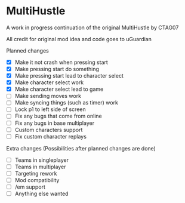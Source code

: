 # MultiHustle
A work in progress continuation of the original MultiHustle by CTAG07

All credit for original mod idea and code goes to uGuardian

Planned changes
- [x] Make it not crash when pressing start
- [x] Make pressing start do something
- [x] Make pressing start lead to character select
- [x] Make character select work
- [x] Make character select lead to game
- [ ] Make sending moves work
- [ ] Make syncing things (such as timer) work
- [ ] Lock p1 to left side of screen
- [ ] Fix any bugs that come from online
- [ ] Fix any bugs in base multiplayer
- [ ] Custom characters support
- [ ] Fix custom character replays

Extra changes (Possibilities after planned changes are done)
- [ ] Teams in singleplayer
- [ ] Teams in multiplayer
- [ ] Targeting rework
- [ ] Mod compatibility
- [ ] /em support
- [ ] Anything else wanted
